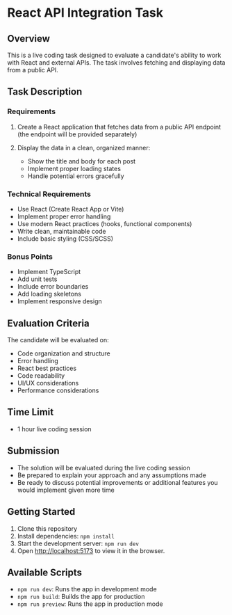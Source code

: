 # React API Integration Task

## Overview

This is a live coding task designed to evaluate a candidate's ability to work with React and external APIs. The task involves fetching and displaying data from a public API.

## Task Description

### Requirements

1. Create a React application that fetches data from a public API endpoint (the endpoint will be provided separately)

2. Display the data in a clean, organized manner:
   - Show the title and body for each post
   - Implement proper loading states
   - Handle potential errors gracefully

### Technical Requirements

- Use React (Create React App or Vite)
- Implement proper error handling
- Use modern React practices (hooks, functional components)
- Write clean, maintainable code
- Include basic styling (CSS/SCSS)

### Bonus Points

- Implement TypeScript
- Add unit tests
- Include error boundaries
- Add loading skeletons
- Implement responsive design

## Evaluation Criteria

The candidate will be evaluated on:

- Code organization and structure
- Error handling
- React best practices
- Code readability
- UI/UX considerations
- Performance considerations

## Time Limit

- 1 hour live coding session

## Submission

- The solution will be evaluated during the live coding session
- Be prepared to explain your approach and any assumptions made
- Be ready to discuss potential improvements or additional features you would implement given more time

## Getting Started

1. Clone this repository
2. Install dependencies: `npm install`
3. Start the development server: `npm run dev`
4. Open [http://localhost:5173](http://localhost:5173) to view it in the browser.

## Available Scripts

- `npm run dev`: Runs the app in development mode
- `npm run build`: Builds the app for production
- `npm run preview`: Runs the app in production mode
